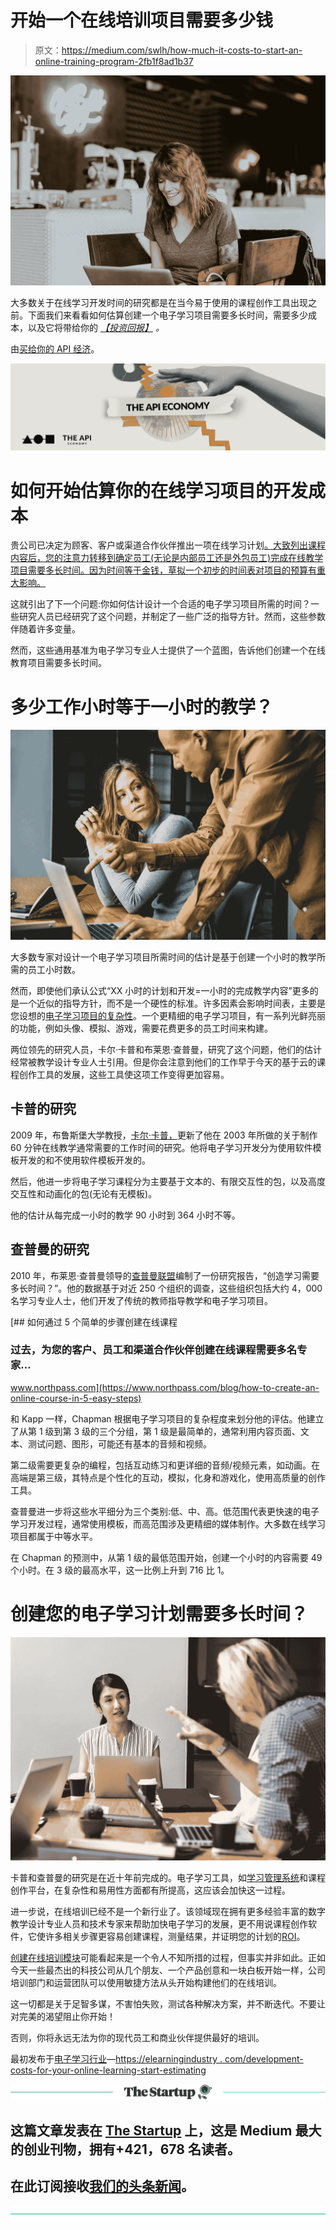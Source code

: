 # 开始一个在线培训项目需要多少钱

> 原文：<https://medium.com/swlh/how-much-it-costs-to-start-an-online-training-program-2fb1f8ad1b37>

![](img/2adaf8c288b8a4432cb4653878df34f8.png)

大多数关于在线学习开发时间的研究都是在当今易于使用的课程创作工具出现之前。下面我们来看看如何估算创建一个电子学习项目需要多长时间，需要多少成本，以及它将带给你的 [*【投资回报】*](https://www.northpass.com/blog/how-to-prove-the-roi-return-on-investment-of-your-online-training-program) *。*

由[买给你的 API 经济](https://www.apifirst.tech/welcome?ref=medium)。

[![](img/f20e0a65eae85ca94b8433cbdc420d86.png)](https://www.apifirst.tech/welcome?ref=medium)

# 如何开始估算你的在线学习项目的开发成本

贵公司已决定为顾客、客户或渠道合作伙伴推出一项在线学习计划[。大致列出课程内容后，您的注意力转移到确定员工(无论是内部员工还是外包员工)完成在线教学项目需要多长时间。因为时间等于金钱，草拟一个初步的时间表对项目的预算有重大影响。](https://www.northpass.com/beginners-guide-to-online-training)

这就引出了下一个问题:你如何估计设计一个合适的电子学习项目所需的时间？一些研究人员已经研究了这个问题，并制定了一些广泛的指导方针。然而，这些参数伴随着许多变量。

然而，这些通用基准为电子学习专业人士提供了一个蓝图，告诉他们创建一个在线教育项目需要多长时间。

# 多少工作小时等于一小时的教学？

![](img/f00e00edf372af637330aedc0f7ead76.png)

大多数专家对设计一个电子学习项目所需时间的估计是基于创建一个小时的教学所需的员工小时数。

然而，即使他们承认公式“XX 小时的计划和开发=一小时的完成教学内容”更多的是一个近似的指导方针，而不是一个硬性的标准。许多因素会影响时间表，主要是您设想的[电子学习项目的复杂性](https://elearningindustry.com/launch-your-online-training-program-lean-startup)。一个更精细的电子学习项目，有一系列光鲜亮丽的功能，例如头像、模拟、游戏，需要花费更多的员工时间来构建。

两位领先的研究人员，卡尔·卡普和布莱恩·查普曼，研究了这个问题，他们的估计经常被教学设计专业人士引用。但是你会注意到他们的工作早于今天的基于云的课程创作工具的发展，这些工具使这项工作变得更加容易。

## 卡普的研究

2009 年，布鲁斯堡大学教授，[卡尔·卡普，](https://www.td.org/insights/how-long-does-it-take-to-develop-one-hour-of-training-updated-for-2017?utm_campaign=elearningindustry.com&utm_source=%2Fdevelopment-costs-for-your-online-learning-start-estimating&utm_medium=link)更新了他在 2003 年所做的关于制作 60 分钟在线教学通常需要的工作时间的研究。他将电子学习开发分为使用软件模板开发的和不使用软件模板开发的。

然后，他进一步将电子学习课程分为主要基于文本的、有限交互性的包，以及高度交互性和动画化的包(无论有无模板)。

他的估计从每完成一小时的教学 90 小时到 364 小时不等。

## 查普曼的研究

2010 年，布莱恩·查普曼领导的[查普曼联盟](http://www.chapmanalliance.com/howlong/?utm_campaign=elearningindustry.com&utm_source=%2Fdevelopment-costs-for-your-online-learning-start-estimating&utm_medium=link)编制了一份研究报告，“创造学习需要多长时间？”。他的数据基于对近 250 个组织的调查，这些组织包括大约 4，000 名学习专业人士，他们开发了传统的教师指导教学和电子学习项目。

[](https://www.northpass.com/blog/how-to-create-an-online-course-in-5-easy-steps) [## 如何通过 5 个简单的步骤创建在线课程

### 过去，为您的客户、员工和渠道合作伙伴创建在线课程需要多名专家…

www.northpass.com](https://www.northpass.com/blog/how-to-create-an-online-course-in-5-easy-steps) 

和 Kapp 一样，Chapman 根据电子学习项目的复杂程度来划分他的评估。他建立了从第 1 级到第 3 级的三个分组，第 1 级是最简单的，通常利用内容页面、文本、测试问题、图形，可能还有基本的音频和视频。

第二级需要更复杂的编程，包括互动练习和更详细的音频/视频元素，如动画。在高端是第三级，其特点是个性化的互动，模拟，化身和游戏化，使用高质量的创作工具。

查普曼进一步将这些水平细分为三个类别:低、中、高。低范围代表更快速的电子学习开发过程，通常使用模板，而高范围涉及更精细的媒体制作。大多数在线学习项目都属于中等水平。

在 Chapman 的预测中，从第 1 级的最低范围开始，创建一个小时的内容需要 49 个小时。在 3 级的最高水平，这一比例上升到 716 比 1。

# 创建您的电子学习计划需要多长时间？

![](img/7bec271c7ceac78688dcd459624f196f.png)

卡普和查普曼的研究是在近十年前完成的。电子学习工具，如[学习管理系统](https://www.northpass.com/learning-management-systems)和课程创作平台，在复杂性和易用性方面都有所提高，这应该会加快这一过程。

进一步说，在线培训已经不是一个新行业了。该领域现在拥有更多经验丰富的数字教学设计专业人员和技术专家来帮助加快电子学习的发展，更不用说课程创作软件，它使许多相关步骤更容易创建课程，测量结果，并证明您的计划的[ROI](https://www.northpass.com/beginners-guide-to-online-training/measure-the-success-of-your-program)。

[创建在线培训模块](https://www.northpass.com/beginners-guide-to-online-training/build-the-course)可能看起来是一个令人不知所措的过程，但事实并非如此。正如今天一些最杰出的科技公司从几个朋友、一个产品创意和一块白板开始一样，公司培训部门和运营团队可以使用敏捷方法从头开始构建他们的在线培训。

这一切都是关于足智多谋，不害怕失败，测试各种解决方案，并不断迭代。不要让对完美的渴望阻止你开始！

否则，你将永远无法为你的现代员工和商业伙伴提供最好的培训。

最初发布于[电子学习行业](https://elearningindustry.com/development-costs-for-your-online-learning-start-estimating)—[https://elearningindustry . com/development-costs-for-your-online-learning-start-estimating](https://elearningindustry.com/development-costs-for-your-online-learning-start-estimating)

[![](img/308a8d84fb9b2fab43d66c117fcc4bb4.png)](https://medium.com/swlh)

## 这篇文章发表在 [The Startup](https://medium.com/swlh) 上，这是 Medium 最大的创业刊物，拥有+421，678 名读者。

## 在此订阅接收[我们的头条新闻](https://growthsupply.com/the-startup-newsletter/)。

[![](img/b0164736ea17a63403e660de5dedf91a.png)](https://medium.com/swlh)